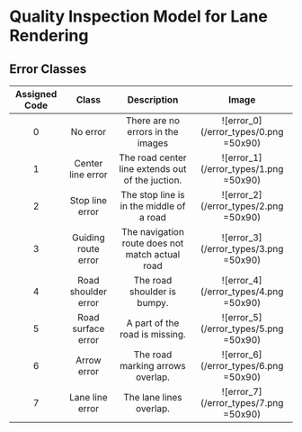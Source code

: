 # Quality Inspection Model for Lane Rendering

## Error Classes

| Assigned Code |        Class        |                   Description                    |                 Image                 |
| :-----------: | :-----------------: | :----------------------------------------------: | :-----------------------------------: |
|       0       |      No error       |        There are no errors in the images         | ![error_0](/error_types/0.png =50x90) |
|       1       |  Center line error  | The road center line extends out of the juction. | ![error_1](/error_types/1.png =50x90) |
|       2       |   Stop line error   |     The stop line is in the middle of a road     | ![error_2](/error_types/2.png =50x90) |
|       3       | Guiding route error | The navigation route does not match actual road  | ![error_3](/error_types/3.png =50x90) |
|       4       | Road shoulder error |           The road shoulder is bumpy.            | ![error_4](/error_types/4.png =50x90) |
|       5       | Road surface error  |          A part of the road is missing.          | ![error_5](/error_types/5.png =50x90) |
|       6       |     Arrow error     |         The road marking arrows overlap.         | ![error_6](/error_types/6.png =50x90) |
|       7       |   Lane line error   |             The lane lines overlap.              | ![error_7](/error_types/7.png =50x90) |
